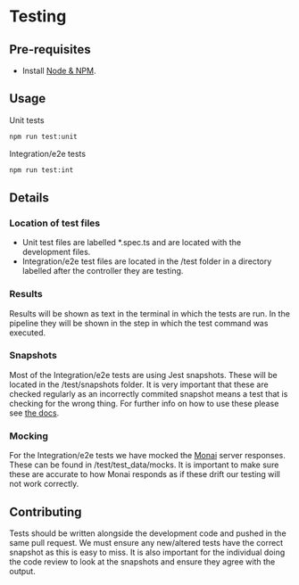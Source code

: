 # Testing

## Pre-requisites

- Install [Node & NPM](https://docs.npmjs.com/downloading-and-installing-node-js-and-npm).

## Usage

Unit tests

```bash
npm run test:unit
```

Integration/e2e tests

```bash
npm run test:int
```

## Details

### Location of test files

- Unit test files are labelled *.spec.ts and are located with the development files.
- Integration/e2e test files are located in the /test folder in a directory labelled after the controller they are testing.

### Results

Results will be shown as text in the terminal in which the tests are run. In the pipeline they will be shown in the step in which the test command was executed.

### Snapshots

Most of the Integration/e2e tests are using Jest snapshots. These will be located in the /test/snapshots folder. It is very important that these are checked regularly as an incorrectly commited snapshot means a test that is checking for the wrong thing. For further info on how to use these please see [the docs](https://jestjs.io/docs/snapshot-testing).

### Mocking

For the Integration/e2e tests we have mocked the [Monai](https://github.com/Project-MONAI) server responses. These can be found in /test/test_data/mocks. It is important to make sure these are accurate to how Monai responds as if these drift our testing will not work correctly.

## Contributing

Tests should be written alongside the development code and pushed in the same pull request. We must ensure any new/altered tests have the correct snapshot as this is easy to miss. It is also important for the individual doing the code review to look at the snapshots and ensure they agree with the output.
